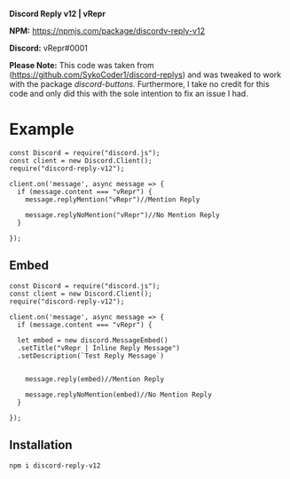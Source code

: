 
**Discord Reply v12 | vRepr**

**NPM:** https://npmjs.com/package/discordv-reply-v12

**Discord:** vRepr#0001

**Please Note:** This code was taken from (https://github.com/SykoCoder1/discord-replys) and was tweaked to work with the package *discord-buttons*.
                 Furthermore, I take no credit for this code and only did this with the sole intention to fix an issue I had.

# Example

```
const Discord = require("discord.js");
const client = new Discord.Client();
require("discord-reply-v12");

client.on('message', async message => {
  if (message.content === "vRepr") {
    message.replyMention("vRepr")//Mention Reply

    message.replyNoMention("vRepr")//No Mention Reply
  }

});
```

## Embed

```
const Discord = require("discord.js");
const client = new Discord.Client();
require("discord-reply-v12");

client.on('message', async message => {
  if (message.content === "vRepr") {

  let embed = new discord.MessageEmbed()
  .setTitle("vRepr | İnline Reply Message")
  .setDescription(`Test Reply Message`)


    message.reply(embed)//Mention Reply

    message.replyNoMention(embed)//No Mention Reply
  }

});
```

 ## Installation

```
npm i discord-reply-v12
```